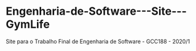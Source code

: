 # Engenharia-de-Software---Site---GymLife
Site para o Trabalho Final de Engenharia de Software - GCC188 - 2020/1
